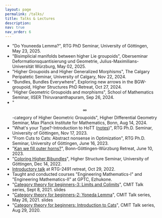```yaml
---
layout: page
permalink: /talks/
title: Talks & Lectures
description:
nav: true
nav_order: 6
---
```


- "Do Youneeda Lemma?", RTG PhD Seminar, University of Göttingen, May 23, 2025.
- "Bisimplicial manifolds between higher Lie groupoids", Oberseminar Deformationsquantisierung und Geometrie, Julius-Maximilians-Universität Würzburg, May 02, 2025.
- "Higher Groupoids and Higher Generalized Morphisms", The Calgary Peripatetic Seminar, University of Calgary, Nov 22, 2024.
- "Bundles, Bundles Everywhere", Exploring new arrows in the BGW-groupoid, Higher Structures PhD Retreat, Oct 27, 2024.
- "Higher Geometric Groupoids and morphisms", School of Mathematics Seminar, IISER Thiruvananthapuram, Sep 26, 2024.
- "$$\infty$$-category of Higher Geometric Groupoids", Higher Differential Geometry Seminar, Max Planck Institute for Mathematics, Bonn, Aug 14, 2024.
- "What's your Type?-Introduction to HoTT ([notes](/assets/pdf/Hott.pdf))", RTG Ph.D. Seminar, University of Göttingen, Nov 17, 2023.
- "From Cuts to Cats: Abstract nonsense in Optimization", RTG Ph.D. Seminar, University of Göttingen, June 16, 2023.
- "[Kan we fill outer horns?](/assets/pdf/BGW_Retreat.pdf)", Bonn-Göttingen-Würzburg Retreat, June 10, 2023.
- "[Coloring Higher Bibundles](/assets/pdf/Oberseminar.pdf)", Higher Structure Seminar, University of Göttingen, Dec 14, 2022.
- [Introductory talk](/assets/pdf/GRK_KK.pdf) at RTG-2491 retreat, Oct 29, 2022.
- Taught and conducted courses "Engineering Mathematics-I" and "Engineering Mathematics-II" at GPTC, Ezhukone.
- "[Category theory for beginners-3: Limits and Colimits](/assets/pdf/Cat_Theory_Lect_3.pdf)", CMIT Talk series, Sept 8, 2021. slides
- "[Category theory for beginners-2: Yoneda Lemma](/assets/pdf/Yoneda_Lemma.pdf)", CMIT Talk series, May 26, 2021. slides
- "[Category theory for beginners: Introduction to Cats](/assets/pdf/Cat_For_Dummies.pdf)", CMIT Talk series, Aug 29, 2020.
